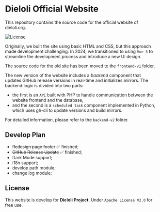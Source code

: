 # Dieloli Official Website
This repository contains the source code for the official website of dieloli.org.

[![License](https://img.shields.io/badge/license-Apache%20License%20V2-D42C32.svg)](https://github.com/NebulaSoftwareStudio/dieloli-official-website/blob/main/LICENSE)

Originally, we built the site using basic HTML and CSS, but this approach made development challenging. 
In 2024, we transitioned to using `Vue 3` to streamline the development process and introduce a new UI design.

The source code for the old site has been moved to the `frontend-v1` folder.

The new version of the website includes a *backend* component that updates GitHub release versions in real-time and initializes mirrors.
The backend logic is divided into two parts: 

* the first is an `API` built with PHP to handle communication between the website frontend and the database,
* and the second is a `scheduled task` component implemented in Python, which uses gh-cli to update versions and build mirrors.

For detailed information, please refer to the `backend-v2` folder.


## Develop Plan
* ~~Redesign page footer~~  ✅ finished;
* ~~GitHub Release Update~~ ✅ finished;
* Dark Mode support;
* i18n support;
* develop path module;
* change log module;

## License
This website is develop for **Dieloli Project**. Under `Apache License V2.0` for free use.
